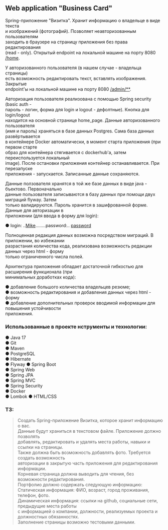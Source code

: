 ## Web application "Business Card"

Spring-приложение "Визитка". Хранит информацию о владельце в виде текста      
и изображений (фотографий). Позволяет неавторизованным пользователям       
заходить в браузере на страницу приложения без права редактирования      
(read - only). Открытый endpoint на локальной машине на порту 8080  <u>/home</u>.     

У авторизованного пользователя (в нашем случае - владельца страницы)    
есть возможность редактировать текст, вставлять изображения. Закрытыe    
endpoint'ы на локальной машине на порту 8080 <u>/admin/**</u>.

Авторизация пользователя реализована с помощью Spring security (basic auth -   
пароль - логин, форма для login и logout - дефолтные). Кнопка для login/logout     
находится на основной странице home_page. Данные авторизованного пользователя    
(имя и пароль) храняться в базе данных Postgres. Сама база данных развёртывается    
в контейнере Docker автоматически, в момент старта приложения (при первом старте     
образ для контейнера стягивается с dockerhub'а, затем переиспользуется локальный      
image). После остановки приложения контейнер останавливается. При перезапуске     
приложения - запускается. Записанные данные сохраняются. 

Данные ползователя хранятся в той же базе данных в виде java - бъектово. Первоначально     
данные пользователя записываются в базу данных при помощи двух миграций flyway. Затем     
только валидируются. Пароль хранится в зашифрованной форме. Данные для авторизации в      
приложении (для ввода в форму для login):     

● login: ..<u>Mike</u>........password:.. <u>password</u>     

Полноценная редакция данных возможна посредством миграций. В приложении, во избежании     
разрастания количества кода, реализована возможность редакции данных через html - форму     
только ограниченного чмсла полей.    

Архитектура приложения обладает достаточной гибкостью для расширения функционала (при     
минимальных доработках кода):   

● добавление большого количества владельцев резюме;   
● возможность редактирования и добавления данных через html - форму   
● добавление дополнительных проверок вводимой информации для повышения устойчивости   
приложения.



 


### Использованные в проекте нструменты и технологии:

● Java 17\
● Git\
● Maven\
● PostgreSQL\
● Hibernate\
● Flyway
● Spring Boot\
● Spring Web\
● Spring JPA\
● Spring MVC\
● Spring Security\
● Docker\
● Lombok
● HTML/CSS

###  ТЗ:

> Создать Spring-приложение Визитка, которое хранит информацию о вас.    
> Данные будут храниться в текстовом файле. Приложение должно позволять     
> добавлять, редактировать и удалять места работы, навыки и ссылки на страницы.    
> Также должна быть возможность добавлять фото.  Требуется создать возможность      
> авторизации в закрытую часть приложения для редактирования информации.    
> Корневая страница должна выводить для чтения, без возможности редактирования.    
> Портфолио должно содержать следующую информацию:     
> Статическая информация: ФИО, возраст, город проживания, телефон, фото.     
> Динамическая информация: ссылки на github, социальные сети, предыдущие места работы     
> с информацией о компании, должности, реализуемых проекта и должностных обязанностях.    
> Заполнение страницы возможно тестовыми данными.